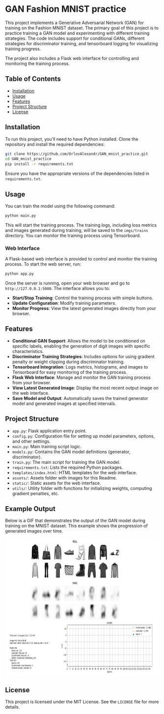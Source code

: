
# GAN Fashion MNIST practice

This project implements a Generative Adversarial Network (GAN) for training on the Fashion MNIST dataset. The primary goal of this project is to practice training a GAN model and experimenting with different training strategies. The code includes support for conditional GANs, different strategies for discriminator training, and tensorboard logging for visualizing training progress.

The project also includes a Flask web interface for controlling and monitoring the training process.

## Table of Contents
- [Installation](#installation)
- [Usage](#usage)
- [Features](#features)
- [Project Structure](#project-structure)
- [License](#license)

## Installation

To run this project, you'll need to have Python installed. Clone the repository and install the required dependencies:

```bash
git clone https://github.com/OrlovAlexandr/GAN_mnist_practice.git
cd GAN_mnist_practice
pip install -r requirements.txt
```

Ensure you have the appropriate versions of the dependencies listed in `requirements.txt`.

## Usage

You can train the model using the following command:

```bash
python main.py
```

This will start the training process. The training logs, including loss metrics and images generated during training, will be saved to the `imgs/trains` directory. You can monitor the training process using Tensorboard.

### Web Interface

A Flask-based web interface is provided to control and monitor the training process. To start the web server, run:

```bash
python app.py
```

Once the server is running, open your web browser and go to `http://127.0.0.1:5000`. The interface allows you to:
- **Start/Stop Training**: Control the training process with simple buttons.
- **Update Configuration**: Modify training parameters.
- **Monitor Progress**: View the latest generated images directly from your browser.


## Features

- **Conditional GAN Support**: Allows the model to be conditioned on specific labels, enabling the generation of digit images with specific characteristics.
- **Discriminator Training Strategies**: Includes options for using gradient penalty or weight clipping during discriminator training.
- **Tensorboard Integration**: Logs metrics, histograms, and images to Tensorboard for easy monitoring of the training process.
- **Flask Web Interface**: Manage and monitor the GAN training process from your browser.
- **View Latest Generated Image**: Display the most recent output image on the web interface.
- **Save Model and Output**: Automatically saves the trained generator model and generated images at specified intervals.

## Project Structure

- `app.py`: Flask application entry point.
- `config.py`: Configuration file for setting up model parameters, options, and other settings.
- `main.py`: Main training script logic.
- `models.py`: Contains the GAN model definitions (generator, discriminator).
- `train.py`: The main script for training the GAN model.
- `requirements.txt`: Lists the required Python packages.
- `templates/index.html`: HTML templates for the web interface.
- `assets/`: Assets folder with images for this Readme.
- `static/`: Static assets for the web interface.
- `utils/`: Utility folder with functions for initializing weights, computing gradient penalties, etc.

## Example Output

Below is a GIF that demonstrates the output of the GAN model during training on the MNIST dataset. This example shows the progression of generated images over time.

<p align="center">
  <img src="assets/sequence_example.gif" alt="GAN MNIST Example" width="800" height="450">
</p>

## License

This project is licensed under the MIT License. See the `LICENSE` file for more details.
